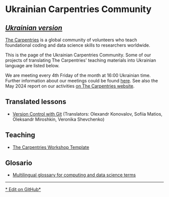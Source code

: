 #  Ukrainian Carpentries Community

[*Ukrainian version*](https://ukrainian-carpentries.github.io/)
---------

[The Carpentries](https://carpentries.org/) is a global community of volunteers who teach 
foundational coding and data science skills to researchers worldwide.

This is the page of the Ukrainian Carpentries Community. Some of our projects of translating
The Carpentries' teaching materials into Ukrainian language are listed below.

We are meeting every 4th Friday of the month at 16:00 Ukrainian time.
Further information about our meetings could be found [here](https://hackmd.io/drNoAPc5QpqH4nWm71YJkg?view).
See also the May 2024 report on our activities [on The Carpentries website](https://carpentries.org/blog/2024/05/software-carpentries-translation-efforts-in-ukrainian/).

## Translated lessons

- [Version Control with Git](https://ukrainian-carpentries.github.io/git-novice/)  (Translators: Olexandr Konovalov, Sofiia Matios, Oleksandr Miroshkin, Veronika Shevchenko) 

## Teaching

- [The Carpentries Workshop Template](https://ukrainian-carpentries.github.io/workshop-template/)
  
## Glosario

- [Multilingual glossary for computing and data science terms](https://glosario.carpentries.org/uk/)

---------

[* Edit on GitHub*](https://github.com/ukrainian-carpentries/ukrainian-carpentries.github.io/edit/main/en/README.md)
